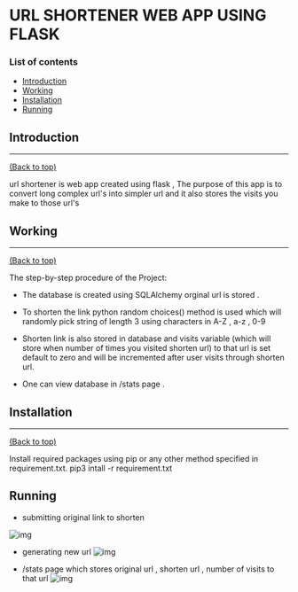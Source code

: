 # URL SHORTENER WEB APP USING FLASK

### List of contents

- [Introduction](#introduction)
- [Working](#working)
- [Installation](#installation)
- [Running](#running)


## Introduction
---
[(Back to top)](#list-of-contents)

url shortener is web app created using flask , The purpose of this app is to convert long complex url's into simpler url and it also stores the visits you make to those url's


## Working
---
[(Back to top)](#list-of-contents)

The step-by-step procedure of the Project:

+ The database is created using SQLAlchemy orginal url is stored .


+ To shorten the link python random choices() method is used which will randomly pick string of length 3 using characters in A-Z , a-z , 0-9


+ Shorten link is also stored in database and visits variable (which will store when number of times you visited shorten url) to that url is set default to zero and will be incremented after user visits through shorten url. 

+ One can view database in /stats page .

 

## Installation
---
[(Back to top)](#list-of-contents)

Install  required packages using pip or any other method specified in requirement.txt.
pip3 intall -r requirement.txt


## Running

- submitting original link to shorten

![img](https://imgur.com/ifYEMlw.png)

- generating new url
![img](https://imgur.com/cHNjQxP.png)

- /stats page which stores original url , shorten url , number of visits to that url
![img](https://imgur.com/WxMEfbF.png)
